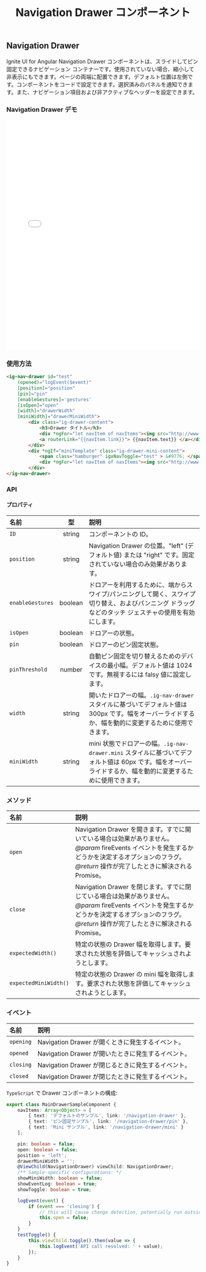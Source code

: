 ﻿---
title: Navigation Drawer コンポーネント
_description: Ignite UI for Angular Navigation Drawer コンポーネントは、コードでスライド イン/アウト ナビゲーション コンテナーの実装が可能です。
_keywords: Ignite UI for Angular, UI コントロール, Angular ウィジェット, web ウィジェット, UI ウィジェット, Angular, ネイティブ Angular コンポーネント スィート, ネイティブ Angular コントロール, ネイティブ Angular コンポーネント ライブラリ, Angular Navigation Drawer コンポーネント, Angular Navigation Drawer コントロール
_language: ja
---

## Navigation Drawer

<p class="highlight">Ignite UI for Angular Navigation Drawer コンポーネントは、スライドしてピン固定できるナビゲーション コンテナーです。使用されていない場合、縮小して非表示にもできます。ページの両端に配置できます。デフォルト位置は左側です。コンポーネントをコードで設定できます。選択済みのパネルを通知できます。また、ナビゲーション項目および非アクティブなヘッダーを設定できます。</p>
<div class="divider"></div>

### Navigation Drawer デモ

<div class="sample-container loading" style="height: 600px">
    <iframe frameborder="0" seamless width="100%" height="100%" src="{environment:demosBaseUrl}/navigation-drawer" onload="onSampleIframeContentLoaded(this);"></iframe>
</div>
<div class="divider--half"></div>

### 使用方法

```html
<ig-nav-drawer id="test"
    (opened)="logEvent($event)"
    [position]="position"
    [pin]="pin"
    [enableGestures]='gestures'
    [isOpen]="open"
    [width]="drawerWidth"
    [miniWidth]="drawerMiniWidth">
        <div class="ig-drawer-content">
            <h3>Drawer タイトル</h3>
            <div *ngFor="let navItem of navItems"><img src="http://www.infragistics.com/assets/images/favicon.ico" width='16' />
            <a routerLink="{{navItem.link}}"> {{navItem.text}} </a></div>
        </div>
        <div *ngIf="miniTemplate" class="ig-drawer-mini-content">
            <span class="hamburger" igxNavToggle="test" > &#9776; </span>
            <div *ngFor="let navItem of navItems"><img src="http://www.infragistics.com/assets/images/favicon.ico" width='16' /></div>
        </div>
</ig-nav-drawer>
```

<div class="divider--half"></div>

### API

#### プロパティ

| 名前             |   型    | 説明                                                                                                                                                        |
| :--------------- | :-----: | :---------------------------------------------------------------------------------------------------------------------------------------------------------- |
| `ID`             | string  | コンポーネントの ID。                                                                                                                                       |
| `position`       | string  | Navigation Drawer の位置。"left" (デフォルト値) または "right" です。固定されていない場合のみ効果があります。                                               |
| `enableGestures` | boolean | ドロアーを利用するために、端からスワイプ/パンニングして開く、スワイプ切り替え、およびパンニング ドラッグなどのタッチ ジェスチャの使用を有効にします。       |
| `isOpen`         | boolean | ドロアーの状態。                                                                                                                                            |
| `pin`            | boolean | ドロアーのピン固定状態。                                                                                                                                    |
| `pinThreshold`   | number  | 自動ピン固定を切り替えるためのデバイスの最小幅。デフォルト値は 1024 です。無視するには falsy 値に設定します。                                               |
| `width`          | string  | 開いたドロアーの幅。`.ig-nav-drawer` スタイルに基づいてデフォルト値は 300px です。幅をオーバーライドするか、幅を動的に変更するために使用できます。          |
| `miniWidth`      | string  | mini 状態でドロアーの幅。`.ig-nav-drawer.mini` スタイルに基づいてデフォルト値は 60px です。幅をオーバーライドするか、幅を動的に変更するために使用できます。 |

<div class="divider--half"></div>

### メソッド

| 名前                  | 説明                                                                                                                                                                                                   |
| :-------------------- | :----------------------------------------------------------------------------------------------------------------------------------------------------------------------------------------------------- |
| `open`                | Navigation Drawer を開きます。すでに開いている場合は効果がありません。 _@param_ fireEvents イベントを発生するかどうかを決定するオプションのフラグ。 _@return_ 操作が完了したときに解決される Promise。 |
| `close`               | Navigation Drawer を閉じます。すでに閉じている場合は効果がありません。 _@param_ fireEvents イベントを発生するかどうかを決定するオプションのフラグ。 _@return_ 操作が完了したときに解決される Promise。 |
| `expectedWidth()`     | 特定の状態の Drawer 幅を取得します。要求された状態を評価してキャッシュされようとします。                                                                                                               |
| `expectedMiniWidth()` | 特定の状態の Drawer の mini 幅を取得します。要求された状態を評価してキャッシュされようとします。                                                                                                       |

<div class="divider--half"></div>

### イベント

| 名前      | 説明                                               |
| :-------- | :------------------------------------------------- |
| `opening` | Navigation Drawer が開くときに発生するイベント。   |
| `opened`  | Navigation Drawer が開いたときに発生するイベント。 |
| `closing` | Navigation Drawer が閉じるときに発生するイベント。 |
| `closed`  | Navigation Drawer が閉じたときに発生するイベント。 |

<div class="divider--half"></div>

`TypeScript` で Drawer コンポーネントの構成:

```typescript
export class MainDrawerSampleComponent {
    navItems: Array<Object> = [
        { text: 'デフォルトのサンプル', link: '/navigation-drawer' },
        { text: 'ピン固定サンプル', link: '/navigation-drawer/pin' },
        { text: 'Mini サンプル', link: '/navigation-drawer/mini' }
    ];

    pin: boolean = false;
    open: boolean = false;
    position = 'left';
    drawerMiniWidth = '';
    @ViewChild(NavigationDrawer) viewChild: NavigationDrawer;
    /** Sample-specific configurations: */
    showMiniWidth: boolean = false;
    showEventLog: boolean = true;
    showToggle: boolean = true;

    logEvent(event) {
        if (event === 'closing') {
            // this will cause change detection, potentially run outside of angular
            this.open = false;
        }
    }
    testToggle() {
        this.viewChild.toggle().then(value => {
            this.logEvent('API call resolved: ' + value);
        });
    }
}
```
